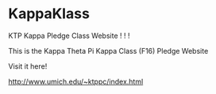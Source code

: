 # KappaKlass
KTP Kappa Pledge Class Website ! ! ! 

This is the Kappa Theta Pi Kappa Class (F16) Pledge Website

Visit it here!

http://www.umich.edu/~ktppc/index.html
